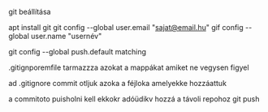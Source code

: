 

git beállítása

apt install git
git config --global user.email "sajat@email.hu"
gif config --global user.name "usernév"

git config --global push.default matching

.gitignporemfile tarmazzza azokat a mappákat amiket ne vegysen figyel

ad .gitignore
commit otljuk azoka a féjloka amelyekke hozzáattuk


a commitoto puisholni kell ekkokr adóüdikv hozzá a távoli repohoz
git push

